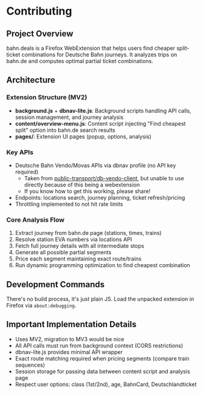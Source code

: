 # Contributing

## Project Overview

bahn.deals is a Firefox WebExtension that helps users find cheaper split-ticket combinations for Deutsche Bahn journeys. It analyzes trips on bahn.de and computes optimal partial ticket combinations.

## Architecture

### Extension Structure (MV2)
- **background.js** + **dbnav-lite.js**: Background scripts handling API calls, session management, and journey analysis
- **content/overview-menu.js**: Content script injecting "Find cheapest split" option into bahn.de search results
- **pages/**: Extension UI pages (popup, options, analysis)

### Key APIs
- Deutsche Bahn Vendo/Movas APIs via dbnav profile (no API key required)
  - Taken from [public-transport/db-vendo-client](https://github.com/public-transport/db-vendo-client), but unable to use directly because of this being a webextension
  - If you know how to get this working, please share!
- Endpoints: locations search, journey planning, ticket refresh/pricing
- Throttling implemented to not hit rate limits

### Core Analysis Flow
1. Extract journey from bahn.de page (stations, times, trains)
2. Resolve station EVA numbers via locations API
3. Fetch full journey details with all intermediate stops
4. Generate all possible partial segments
5. Price each segment maintaining exact route/trains
6. Run dynamic programming optimization to find cheapest combination

## Development Commands

There's no build process, it's just plain JS.
Load the unpacked extension in Firefox via `about:debugging`.

## Important Implementation Details

- Uses MV2, migration to MV3 would be nice
- All API calls must run from background context (CORS restrictions)
- dbnav-lite.js provides minimal API wrapper
- Exact route matching required when pricing segments (compare train sequences)
- Session storage for passing data between content script and analysis page
- Respect user options: class (1st/2nd), age, BahnCard, Deutschlandticket
